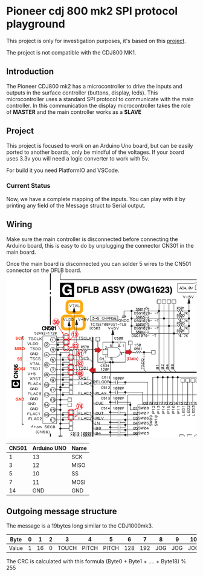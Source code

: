 # Pioneer cdj 800 mk2 SPI protocol playground

This project is only for investigation purposes, it's based on this [project](https://github.com/DjFix/spi-spy).

The project is not compatible with the CDJ800 MK1.

## Introduction
The Pioneer CDJ800 mk2 has a microcontroller to drive the inputs and outputs in the surface controller (buttons, display, leds).
This microcontroller uses a standard SPI protocol to communicate with the main controller. In this communication the display microcontroller
takes the role of **MASTER** and the main controller works as a **SLAVE**

## Project
This project is focused to work on an Arduino Uno board, but can be easily ported to another boards, only be mindful of the voltages.
If your board uses 3.3v you will need a logic converter to work with 5v.

For build it you need PlatformIO and VSCode.

### Current Status
Now, we have a complete mapping of the inputs. You can play with it by printing any field of the Message struct to Serial output.

## Wiring
Make sure the main controller is disconnected before connecting the Arduino board, this is easy to do by unplugging the connector CN301 in the main board. 

Once the main board is disconnected you can solder 5 wires to the CN501 connector on the DFLB board.
![](https://github.com/AlejandroPerez92/cdj800spi/blob/main/images/wiring.png)

| CN501 | Arduino UNO | Name |
|-------|-------------|------|
| 1     | 13          | SCK  |
| 3     | 12          | MISO |
| 5     | 10          | SS   |
| 7     | 11          | MOSI |
| 14    | GND         | GND  |

## Outgoing message structure

The message is a 19bytes long similar to the CDJ1000mk3.

| Byte  | 0 | 1  | 2 | 3     | 4     | 5     | 6   | 7   | 8   | 9   | 10  | 11  | 12         | 13  | 14  | 15  | 16  | 17  | 18  | 19  |
|-------|---|----|---|-------|-------|-------|-----|-----|-----|-----|-----|-----|------------|-----|-----|-----|-----|-----|-----|-----|
| Value | 1 | 16 | 0 | TOUCH | PITCH | PITCH | 128 | 192 | JOG | JOG | JOG | JOG | JOGSTATUS  | BTN | BTN | BTN | BTN | BTN | BTN | CRC |

The CRC is calculated with this formula (Byte0 + Byte1 + .... + Byte18) % 255
